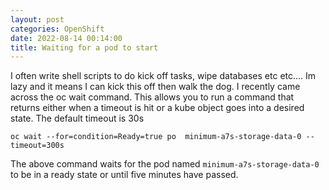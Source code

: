 ```yaml
---
layout: post
categories: OpenShift
date: 2022-08-14 00:14:00
title: Waiting for a pod to start
---
```


I often write shell scripts to do kick off tasks, wipe databases etc etc.... Im lazy and it means I can kick this off then walk the dog. I recently came across the oc wait command. This allows you to run a command that returns either when a timeout is hit or a kube object goes into a desired state.  The default timeout is 30s

`oc wait --for=condition=Ready=true po  minimum-a7s-storage-data-0 --timeout=300s`

The above command waits for the pod named `minimum-a7s-storage-data-0` to be in a ready state or until five minutes have passed.
